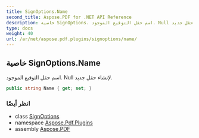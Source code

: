 ```yaml
---
title: SignOptions.Name
second_title: Aspose.PDF for .NET API Reference
description: خاصية SignOptions. اسم حقل التوقيع الموجود. Null لإنشاء حقل جديد
type: docs
weight: 40
url: /ar/net/aspose.pdf.plugins/signoptions/name/
---
```

## خاصية SignOptions.Name

اسم حقل التوقيع الموجود. Null لإنشاء حقل جديد.

```csharp
public string Name { get; set; }
```

### انظر أيضًا

* class [SignOptions](../)
* namespace [Aspose.Pdf.Plugins](../../../aspose.pdf.plugins/)
* assembly [Aspose.PDF](../../../)